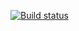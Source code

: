 [![Build status](https://ci.appveyor.com/api/projects/status/bdklie33hg27w7va?svg=true)](https://ci.appveyor.com/project/Yuliyarubtsova/2-4-bdd-561ru)
